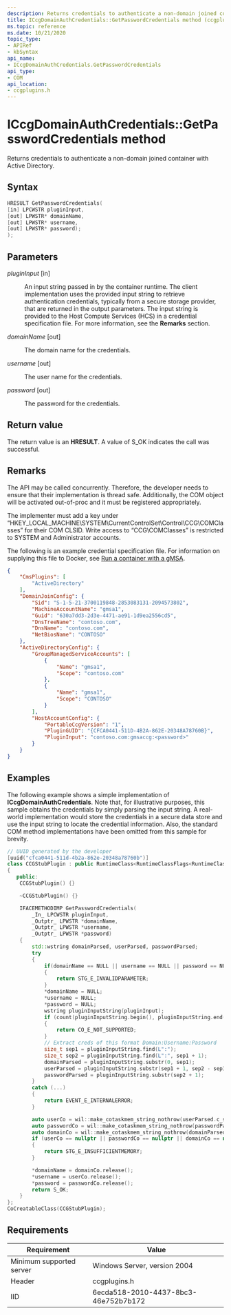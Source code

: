 ```yaml
---
description: Returns credentials to authenticate a non-domain joined container with Active Directory.
title: ICcgDomainAuthCredentials::GetPasswordCredentials method (ccgplugins.h)
ms.topic: reference
ms.date: 10/21/2020
topic_type: 
- APIRef
- kbSyntax
api_name: 
- ICcgDomainAuthCredentials.GetPasswordCredentials
api_type: 
- COM
api_location: 
- ccgplugins.h
---
```


# ICcgDomainAuthCredentials::GetPasswordCredentials method

Returns credentials to authenticate a non-domain joined container with Active Directory.

## Syntax


```C++
HRESULT GetPasswordCredentials(
[in] LPCWSTR pluginInput, 
[out] LPWSTR* domainName, 
[out] LPWSTR* username, 
[out] LPWSTR* password);
);
```



## Parameters

<dl> <dt>

*pluginInput* \[in\]
</dt> <dd>

An input string passed in by the container runtime. The client implementation uses the provided input string to retrieve authentication credentials, typically from a secure storage provider, that are returned in the output parameters. The input string is provided to the Host Compute Services (HCS) in a credential specification file. For more information, see the **Remarks** section.

</dd> </dl>

<dl> <dt>

*domainName* \[out\]
</dt> <dd>

The domain name for the credentials.

</dd> </dl>

<dl> <dt>

*username* \[out\]
</dt> <dd>

The user name for the credentials.

</dd> </dl>

<dl> <dt>

*password* \[out\]
</dt> <dd>

The password for the credentials.

</dd> </dl>

## Return value

The return value is an **HRESULT**. A value of S\_OK indicates the call was successful.

## Remarks

The API may be called concurrently. Therefore, the developer needs to ensure that their implementation is thread safe. Additionally, the COM object will be activated out-of-proc and it must be registered appropriately. 

The implementer must add a key under “HKEY_LOCAL_MACHINE\SYSTEM\CurrentControlSet\Control\CCG\COMClasses” for their COM CLSID. Write access to “CCG\COMClasses” is restricted to SYSTEM and Administrator accounts. 

The following is an example credential specification file. For information on supplying this file to Docker, see [Run a container with a gMSA](/virtualization/windowscontainers/manage-containers/gmsa-run-container).

```json
{
    "CmsPlugins": [
        "ActiveDirectory"
    ],
    "DomainJoinConfig": {
        "Sid": "S-1-5-21-3700119848-2853083131-2094573802",
        "MachineAccountName": "gmsa1",
        "Guid": "630a7dd3-2d3e-4471-ae91-1d9ea2556cd5",
        "DnsTreeName": "contoso.com",
        "DnsName": "contoso.com",
        "NetBiosName": "CONTOSO"
    },
    "ActiveDirectoryConfig": {
        "GroupManagedServiceAccounts": [
            {
                "Name": "gmsa1",
                "Scope": "contoso.com"
            },
            {
                "Name": "gmsa1",
                "Scope": "CONTOSO"
            }
        ],
        "HostAccountConfig": {
            "PortableCcgVersion": "1",
            "PluginGUID": "{CFCA0441-511D-4B2A-862E-20348A78760B}",
            "PluginInput": "contoso.com:gmsaccg:<password>"
        }
    }
}

```

## Examples

The following example shows a simple implementation of **ICcgDomainAuthCredentials**. Note that, for illustrative purposes, this sample obtains the credentials by simply parsing the input string. A real-world implementation would store the credentials in a secure data store and use the input string to locate the credential information. Also, the standard COM method implementations have been omitted from this sample for brevity.


```C++
// UUID generated by the developer
[uuid("cfca0441-511d-4b2a-862e-20348a78760b")] 
class CCGStubPlugin : public RuntimeClass<RuntimeClassFlags<RuntimeClassType::ClassicCom>, ICcgDomainAuthCredentials >
{
   public:
    CCGStubPlugin() {}

    ~CCGStubPlugin() {}

    IFACEMETHODIMP GetPasswordCredentials(
        _In_ LPCWSTR pluginInput,
        _Outptr_ LPWSTR *domainName,
        _Outptr_ LPWSTR *username,
        _Outptr_ LPWSTR *password)
    {
        std::wstring domainParsed, userParsed, passwordParsed; 
        try
        {
            if(domainName == NULL || username == NULL || password == NULL)
            {
                return STG_E_INVALIDPARAMETER;
            }
            *domainName = NULL;
            *username = NULL;
            *password = NULL;
            wstring pluginInputString(pluginInput);
            if (count(pluginInputString.begin(), pluginInputString.end(), ':') < 2)
            {
                return CO_E_NOT_SUPPORTED;
            }
            // Extract creds of this format Domain:Username:Password
            size_t sep1 = pluginInputString.find(L":");
            size_t sep2 = pluginInputString.find(L":", sep1 + 1);
            domainParsed = pluginInputString.substr(0, sep1);
            userParsed = pluginInputString.substr(sep1 + 1, sep2 - sep1 - 1);
            passwordParsed = pluginInputString.substr(sep2 + 1);
        }
        catch (...)
        {
            return EVENT_E_INTERNALERROR;
        }

        auto userCo = wil::make_cotaskmem_string_nothrow(userParsed.c_str());
        auto passwordCo = wil::make_cotaskmem_string_nothrow(passwordParsed.c_str());
        auto domainCo = wil::make_cotaskmem_string_nothrow(domainParsed.c_str());
        if (userCo == nullptr || passwordCo == nullptr || domainCo == nullptr)
        {
            return STG_E_INSUFFICIENTMEMORY;
        }

        *domainName = domainCo.release();
        *username = userCo.release();
        *password = passwordCo.release();
        return S_OK;
    }
};
CoCreatableClass(CCGStubPlugin);

```



## Requirements




| Requirement | Value |
|-------------------------------------|-----------------------------------------------------------------------------------------|
| Minimum supported server | Windows Server, version 2004                                    |
| Header                   | ccgplugins.h   |
| IID                    | 6ecda518-2010-4437-8bc3-46e752b7b172          |



 

